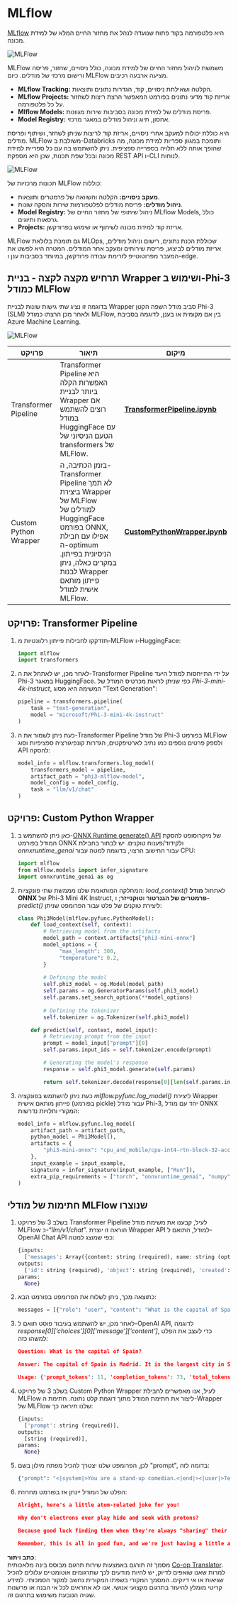 <!--
CO_OP_TRANSLATOR_METADATA:
{
  "original_hash": "f61c383bbf0c3dac97e43f833c258731",
  "translation_date": "2025-05-09T18:38:47+00:00",
  "source_file": "md/02.Application/01.TextAndChat/Phi3/E2E_Phi-3-MLflow.md",
  "language_code": "he"
}
-->
# MLflow

[MLflow](https://mlflow.org/) היא פלטפורמה בקוד פתוח שנועדה לנהל את מחזור החיים המלא של למידת מכונה.

![MLFlow](../../../../../../translated_images/MlFlowmlops.e5d74ef39e988d267f5da3174105d728e556b25cee7d686689174acb1f07a11a.he.png)

MLFlow משמשת לניהול מחזור החיים של למידת מכונה, כולל ניסויים, שחזור, פריסה ורישום מרכזי של מודלים. כיום MLFlow מציעה ארבעה רכיבים.

- **MLflow Tracking:** הקלטה ושאילתת ניסויים, קוד, הגדרות נתונים ותוצאות.
- **MLflow Projects:** אריזת קוד מדעי נתונים בפורמט המאפשר הרצת ריצות לשחזור על כל פלטפורמה.
- **Mlflow Models:** פריסת מודלים של למידת מכונה בסביבות שירות מגוונות.
- **Model Registry:** אחסון, תיוג וניהול מודלים במאגר מרכזי.

היא כוללת יכולות למעקב אחרי ניסויים, אריזת קוד לריצות שניתן לשחזר, ושיתוף ופריסת מודלים. MLFlow משולבת ב-Databricks ותומכת במגוון ספריות למידת מכונה, מה שהופך אותה ללא תלויה בספרייה ספציפית. ניתן להשתמש בה עם כל ספריית למידת מכונה ובכל שפת תכנות, שכן היא מספקת REST API ו-CLI לנוחות.

![MLFlow](../../../../../../translated_images/MLflow2.74e3f1a430b83b5379854d81f4d2d125b6e5a0f35f46b57625761d1f0597bc53.he.png)

תכונות מרכזיות של MLFlow כוללות:

- **מעקב ניסויים:** הקלטה והשוואה של פרמטרים ותוצאות.
- **ניהול מודלים:** פריסת מודלים לפלטפורמות שירות והסקה שונות.
- **Model Registry:** ניהול שיתופי של מחזור החיים של MLflow Models, כולל גרסאות ותיוגים.
- **Projects:** אריזת קוד למידת מכונה לשיתוף או שימוש בפרודקשן.

MLFlow גם תומכת בלולאת MLOps, שכוללת הכנת נתונים, רישום וניהול מודלים, אריזת מודלים לביצוע, פריסת שירותים ומעקב אחר המודלים. המטרה היא לפשט את המעבר מפרוטוטייפ לזרימת עבודה פרודקשן, במיוחד בסביבות ענן ו-edge.

## תרחיש מקצה לקצה - בניית Wrapper ושימוש ב-Phi-3 כמודל MLFlow

בדוגמה זו נציג שתי גישות שונות לבניית Wrapper סביב מודל השפה הקטן Phi-3 (SLM) ולאחר מכן הרצתו כמודל MLFlow, בין אם מקומית או בענן, לדוגמה בסביבת Azure Machine Learning.

![MLFlow](../../../../../../translated_images/MlFlow1.03b29de8b4a8f3706a3e7b229c94a81ece6e3ba983c78592ed332f3ef6efcfe0.he.png)

| פרויקט | תיאור | מיקום |
| ------------ | ----------- | -------- |
| Transformer Pipeline | Transformer Pipeline היא האפשרות הקלה ביותר לבניית Wrapper אם רוצים להשתמש במודל HuggingFace עם הטעם הניסיוני של transformers של MLFlow. | [**TransformerPipeline.ipynb**](../../../../../../code/06.E2E/E2E_Phi-3-MLflow_TransformerPipeline.ipynb) |
| Custom Python Wrapper | בזמן הכתיבה, ה-Transformer Pipeline לא תמך ביצירת Wrapper של MLFlow למודלים של HuggingFace בפורמט ONNX, אפילו עם חבילת ה-optimum הניסיונית בפייתון. במקרים כאלה, ניתן לבנות Wrapper פייתון מותאם אישית למודל MLFlow. | [**CustomPythonWrapper.ipynb**](../../../../../../code/06.E2E/E2E_Phi-3-MLflow_CustomPythonWrapper.ipynb) |

## פרויקט: Transformer Pipeline

1. תזדקקו לחבילות פייתון רלוונטיות מ-MLFlow ו-HuggingFace:

    ``` Python
    import mlflow
    import transformers
    ```

2. לאחר מכן, יש לאתחל את ה-Transformer Pipeline על ידי התייחסות למודל היעד Phi-3 במאגר HuggingFace. כפי שניתן לראות מכרטיס המודל של _Phi-3-mini-4k-instruct_, המשימה היא מסוג "Text Generation":

    ``` Python
    pipeline = transformers.pipeline(
        task = "text-generation",
        model = "microsoft/Phi-3-mini-4k-instruct"
    )
    ```

3. כעת ניתן לשמור את ה-Transformer Pipeline של מודל Phi-3 בפורמט MLFlow ולספק פרטים נוספים כמו נתיב לארטיפקטים, הגדרות קונפיגורציה ספציפיות וסוג API להסקה:

    ``` Python
    model_info = mlflow.transformers.log_model(
        transformers_model = pipeline,
        artifact_path = "phi3-mlflow-model",
        model_config = model_config,
        task = "llm/v1/chat"
    )
    ```

## פרויקט: Custom Python Wrapper

1. כאן ניתן להשתמש ב-[ONNX Runtime generate() API](https://github.com/microsoft/onnxruntime-genai) של מיקרוסופט להסקת המודל בפורמט ONNX ולקידוד/פענוח טוקנים. יש לבחור בחבילת _onnxruntime_genai_ עבור החישוב הרצוי, בדוגמה למטה עבור CPU:

    ``` Python
    import mlflow
    from mlflow.models import infer_signature
    import onnxruntime_genai as og
    ```

1. המחלקה המותאמת שלנו מממשת שתי פונקציות: _load_context()_ לאתחול **מודל ONNX** של Phi-3 Mini 4K Instruct, **פרמטרים של הגנרטור** ו**טוקנייזר**; ו-_predict()_ ליצירת טוקנים של פלט עבור הפרומפט שניתן:

    ``` Python
    class Phi3Model(mlflow.pyfunc.PythonModel):
        def load_context(self, context):
            # Retrieving model from the artifacts
            model_path = context.artifacts["phi3-mini-onnx"]
            model_options = {
                 "max_length": 300,
                 "temperature": 0.2,         
            }
        
            # Defining the model
            self.phi3_model = og.Model(model_path)
            self.params = og.GeneratorParams(self.phi3_model)
            self.params.set_search_options(**model_options)
            
            # Defining the tokenizer
            self.tokenizer = og.Tokenizer(self.phi3_model)
    
        def predict(self, context, model_input):
            # Retrieving prompt from the input
            prompt = model_input["prompt"][0]
            self.params.input_ids = self.tokenizer.encode(prompt)
    
            # Generating the model's response
            response = self.phi3_model.generate(self.params)
    
            return self.tokenizer.decode(response[0][len(self.params.input_ids):])
    ```

1. כעת ניתן להשתמש בפונקציה _mlflow.pyfunc.log_model()_ ליצירת Wrapper פייתון מותאם אישית (בפורמט pickle) עבור מודל Phi-3, יחד עם מודל ONNX המקורי ותלויות נדרשות:

    ``` Python
    model_info = mlflow.pyfunc.log_model(
        artifact_path = artifact_path,
        python_model = Phi3Model(),
        artifacts = {
            "phi3-mini-onnx": "cpu_and_mobile/cpu-int4-rtn-block-32-acc-level-4",
        },
        input_example = input_example,
        signature = infer_signature(input_example, ["Run"]),
        extra_pip_requirements = ["torch", "onnxruntime_genai", "numpy"],
    )
    ```

## חתימות של מודלי MLFlow שנוצרו

1. בשלב 3 של פרויקט Transformer Pipeline לעיל, קבענו את משימת מודל MLFlow כ-“_llm/v1/chat_”. הוראה זו יוצרת Wrapper API למודל, התואם ל-OpenAI Chat API כפי שמוצג למטה:

    ``` Python
    {inputs: 
      ['messages': Array({content: string (required), name: string (optional), role: string (required)}) (required), 'temperature': double (optional), 'max_tokens': long (optional), 'stop': Array(string) (optional), 'n': long (optional), 'stream': boolean (optional)],
    outputs: 
      ['id': string (required), 'object': string (required), 'created': long (required), 'model': string (required), 'choices': Array({finish_reason: string (required), index: long (required), message: {content: string (required), name: string (optional), role: string (required)} (required)}) (required), 'usage': {completion_tokens: long (required), prompt_tokens: long (required), total_tokens: long (required)} (required)],
    params: 
      None}
    ```

1. כתוצאה מכך, ניתן לשלוח את הפרומפט בפורמט הבא:

    ``` Python
    messages = [{"role": "user", "content": "What is the capital of Spain?"}]
    ```

1. לאחר מכן, יש להשתמש בעיבוד פוסט תואם ל-OpenAI API, לדוגמה _response[0][‘choices’][0][‘message’][‘content’]_, כדי לעצב את הפלט למשהו כזה:

    ``` JSON
    Question: What is the capital of Spain?
    
    Answer: The capital of Spain is Madrid. It is the largest city in Spain and serves as the political, economic, and cultural center of the country. Madrid is located in the center of the Iberian Peninsula and is known for its rich history, art, and architecture, including the Royal Palace, the Prado Museum, and the Plaza Mayor.
    
    Usage: {'prompt_tokens': 11, 'completion_tokens': 73, 'total_tokens': 84}
    ```

1. בשלב 3 של פרויקט Custom Python Wrapper לעיל, אנו מאפשרים לחבילת MLFlow ליצור את חתימת המודל מתוך דוגמת קלט נתונה. חתימת ה-Wrapper של MLFlow שלנו תיראה כך:

    ``` Python
    {inputs: 
      ['prompt': string (required)],
    outputs: 
      [string (required)],
    params: 
      None}
    ```

1. לכן, הפרומפט שלנו יצטרך להכיל מפתח מילון בשם "prompt", בדומה לזה:

    ``` Python
    {"prompt": "<|system|>You are a stand-up comedian.<|end|><|user|>Tell me a joke about atom<|end|><|assistant|>",}
    ```

1. הפלט של המודל יינתן אז בפורמט מחרוזת:

    ``` JSON
    Alright, here's a little atom-related joke for you!
    
    Why don't electrons ever play hide and seek with protons?
    
    Because good luck finding them when they're always "sharing" their electrons!
    
    Remember, this is all in good fun, and we're just having a little atomic-level humor!
    ```

**כתב ויתור**:  
מסמך זה תורגם באמצעות שירות תרגום מבוסס בינה מלאכותית [Co-op Translator](https://github.com/Azure/co-op-translator). למרות שאנו שואפים לדיוק, יש להיות מודעים לכך שתרגומים אוטומטיים עלולים להכיל שגיאות או אי דיוקים. המסמך המקורי בשפתו המקורית נחשב למקור הסמכותי. למידע קריטי מומלץ להיעזר בתרגום מקצועי אנושי. אנו לא אחראים לכל אי הבנה או פרשנות שגויה הנובעת משימוש בתרגום זה.